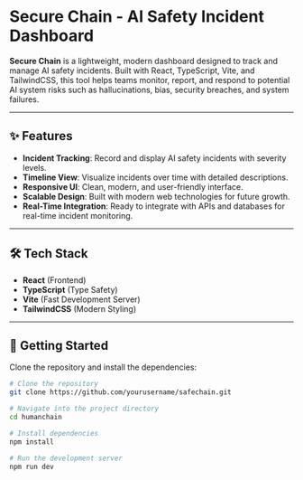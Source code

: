 
# Secure Chain - AI Safety Incident Dashboard

**Secure Chain** is a lightweight, modern dashboard designed to track and manage AI safety incidents. Built with React, TypeScript, Vite, and TailwindCSS, this tool helps teams monitor, report, and respond to potential AI system risks such as hallucinations, bias, security breaches, and system failures.

---

## ✨ Features

- **Incident Tracking**: Record and display AI safety incidents with severity levels.
- **Timeline View**: Visualize incidents over time with detailed descriptions.
- **Responsive UI**: Clean, modern, and user-friendly interface.
- **Scalable Design**: Built with modern web technologies for future growth.
- **Real-Time Integration**: Ready to integrate with APIs and databases for real-time incident monitoring.

---

## 🛠️ Tech Stack

- **React** (Frontend)
- **TypeScript** (Type Safety)
- **Vite** (Fast Development Server)
- **TailwindCSS** (Modern Styling)

---

## 🚀 Getting Started

Clone the repository and install the dependencies:

```bash
# Clone the repository
git clone https://github.com/yourusername/safechain.git

# Navigate into the project directory
cd humanchain

# Install dependencies
npm install

# Run the development server
npm run dev
```

